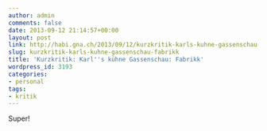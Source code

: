 ```yaml
---
author: admin
comments: false
date: 2013-09-12 21:14:57+00:00
layout: post
link: http://habi.gna.ch/2013/09/12/kurzkritik-karls-kuhne-gassenschau-fabrikk/
slug: kurzkritik-karls-kuhne-gassenschau-fabrikk
title: 'Kurzkritik: Karl''s kühne Gassenschau: Fabrikk'
wordpress_id: 3193
categories:
- personal
tags:
- kritik
---
```


Super!

